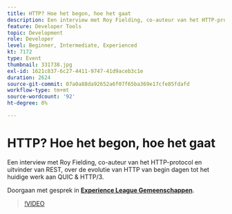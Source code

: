 ```yaml
---
title: HTTP? Hoe het begon, hoe het gaat
description: Een interview met Roy Fielding, co-auteur van het HTTP-protocol en uitvinder van REST, over de evolutie van HTTP van begin dagen tot het huidige werk aan QUIC & HTTP/3. Deze sessie is afgeleverd als onderdeel van de Adobe Developers Live Content-gebeurtenis.
feature: Developer Tools
topic: Development
role: Developer
level: Beginner, Intermediate, Experienced
kt: 7172
type: Event
thumbnail: 331738.jpg
exl-id: 1621c837-6c27-4411-9747-41d9aceb3c1e
duration: 2624
source-git-commit: 07a0a88da92652a6f07f65ba369e17cfe85fdafd
workflow-type: tm+mt
source-wordcount: '92'
ht-degree: 0%

---
```


# HTTP? Hoe het begon, hoe het gaat

Een interview met Roy Fielding, co-auteur van het HTTP-protocol en uitvinder van REST, over de evolutie van HTTP van begin dagen tot het huidige werk aan QUIC &amp; HTTP/3.

Doorgaan met gesprek in **[Experience League Gemeenschappen](https://adobe.ly/36Yd3v6)**.

>[!VIDEO](https://video.tv.adobe.com/v/331738/?quality=12&learn=on&hidetitle=true)
